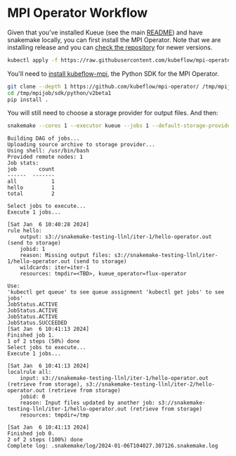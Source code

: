 # MPI Operator Workflow

Given that you've installed Kueue (see the main [README](../README.md)) and have snakemake locally, you can
first install the MPI Operator. Note that we are installing release and you can [check the repository](https://github.com/kubeflow/mpi-operator) for newer 
versions.

```bash
kubectl apply -f https://raw.githubusercontent.com/kubeflow/mpi-operator/v0.4.0/deploy/v2beta1/mpi-operator.yaml
```

You'll need to [install kubeflow-mpi](https://github.com/kubeflow/mpi-operator/tree/master/sdk/python/v2beta1), the Python SDK for the MPI Operator.

```bash
git clone --depth 1 https://github.com/kubeflow/mpi-operator/ /tmp/mpijob
cd /tmp/mpijob/sdk/python/v2beta1
pip install .
```

You will still need to choose a storage provider for output files. And then:

```bash
snakemake --cores 1 --executor kueue --jobs 1 --default-storage-provider s3 --default-storage-prefix s3://snakemake-testing-llnl --kueue-working-dir=/tmp
```
```console
Building DAG of jobs...
Uploading source archive to storage provider...
Using shell: /usr/bin/bash
Provided remote nodes: 1
Job stats:
job       count
------  -------
all           1
hello         1
total         2

Select jobs to execute...
Execute 1 jobs...

[Sat Jan  6 10:40:28 2024]
rule hello:
    output: s3://snakemake-testing-llnl/iter-1/hello-operator.out (send to storage)
    jobid: 1
    reason: Missing output files: s3://snakemake-testing-llnl/iter-1/hello-operator.out (send to storage)
    wildcards: iter=iter-1
    resources: tmpdir=<TBD>, kueue_operator=flux-operator

Use:
'kubectl get queue' to see queue assignment 'kubectl get jobs' to see jobs'
JobStatus.ACTIVE
JobStatus.ACTIVE
JobStatus.ACTIVE
JobStatus.SUCCEEDED
[Sat Jan  6 10:41:13 2024]
Finished job 1.
1 of 2 steps (50%) done
Select jobs to execute...
Execute 1 jobs...

[Sat Jan  6 10:41:13 2024]
localrule all:
    input: s3://snakemake-testing-llnl/iter-1/hello-operator.out (retrieve from storage), s3://snakemake-testing-llnl/iter-2/hello-operator.out (retrieve from storage)
    jobid: 0
    reason: Input files updated by another job: s3://snakemake-testing-llnl/iter-1/hello-operator.out (retrieve from storage)
    resources: tmpdir=/tmp

[Sat Jan  6 10:41:13 2024]
Finished job 0.
2 of 2 steps (100%) done
Complete log: .snakemake/log/2024-01-06T104027.307126.snakemake.log
```